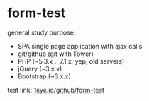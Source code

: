 # form-test
general study purpose:
  * SPA single page application with ajax calls
  * git/github (git with Tower)
  * PHP (~5.3.x .. 7.1.x, yep, old servers)
  * jQuery (~3.x.x)
  * Bootstrap  (~3.x.x)
  
test link: [1eye.io/github/form-test](http://1eye.io/github/form-test)
